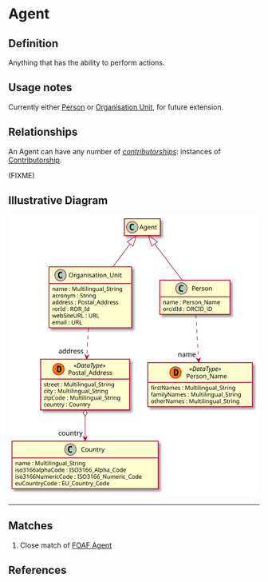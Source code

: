 # Agent

## Definition

Anything that has the ability to perform actions.

## Usage notes

Currently either [Person](../entities/Person.md) 
or [Organisation Unit](../entities/Organisation_Unit.md),
for future extension.

## Relationships

<a name="relc4c92595-4f3d-43a3-8041-fd86fface421">An Agent can have any number of *[contributorships](../entities/Contributorship.md#user-content-relc4c92595-4f3d-43a3-8041-fd86fface421)*: instances of [Contributorship](../entities/Contributorship.md).</a>

(FIXME)

## Illustrative Diagram

![The Agent diagram](../diagrams/agent.svg)

---
## Matches
1. Close match of [FOAF Agent](http://xmlns.com/foaf/spec/#term_Agent) 

## References
